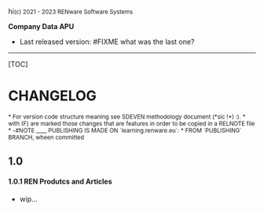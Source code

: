 hi<small>(c) 2021 - 2023 RENware Software Systems</small>

**Company Data APU**

* Last released version: #FIXME what was the last one?

***

[TOC]

# CHANGELOG

<small markdown>
* For version code structure meaning see SDEVEN methodology document (*sic !*) :).
* with (F) are marked those changes that are features in order to be copied in a RELNOTE file
* -#NOTE ____ PUBLISHING IS MADE ON `learning.renware.eu`:
    * FROM `PUBLISHING` BRANCH, wheen committed
</small>


## 1.0

#### 1.0.1 REN Produtcs and Articles

* wip...


